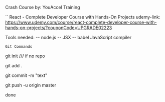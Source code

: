 Crash Course by: YouAccel Training

`` React - Complete Developer Course with Hands-On Projects
udemy-link: https://www.udemy.com/course/react-complete-developer-course-with-hands-on-projects/?couponCode=UPGRADE02223

Tools needed:
-- node.js
-- JSX
-- babel JavaScript compiler

`Git Commands`

git init /// if no repo

git add .

git commit -m "text"

git push -u origin master

done
